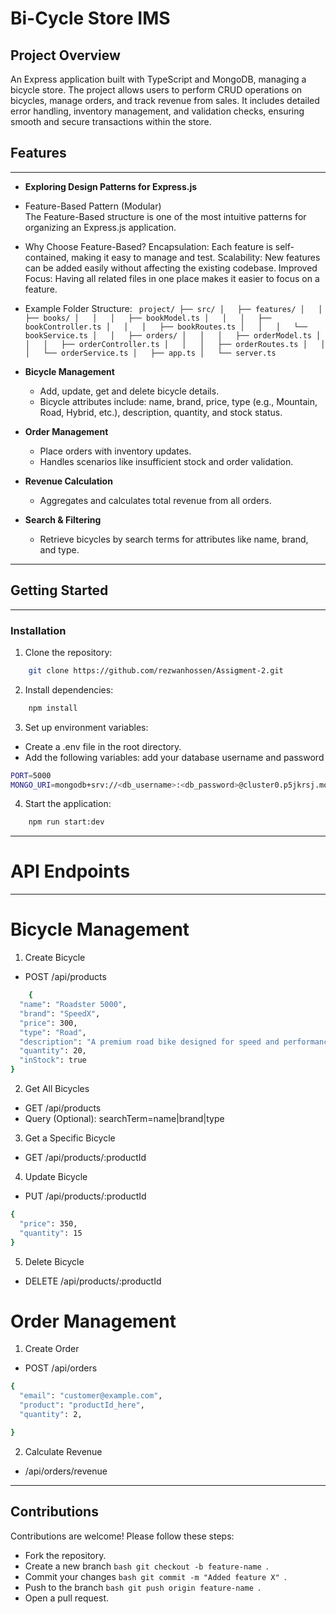 # Bi-Cycle Store IMS

## Project Overview

An Express application built with TypeScript and MongoDB, managing a bicycle store. The project allows users to perform CRUD operations on bicycles, manage orders, and track revenue from sales. It includes detailed error handling, inventory management, and validation checks, ensuring smooth and secure transactions within the store.

## Features

---

- **Exploring Design Patterns for Express.js**
- Feature-Based Pattern (Modular)
  </br>
  The Feature-Based structure is one of the most intuitive patterns for organizing an Express.js application.
- Why Choose Feature-Based?
  Encapsulation: Each feature is self-contained, making it easy to manage and test.
  Scalability: New features can be added easily without affecting the existing codebase.
  Improved Focus: Having all related files in one place makes it easier to focus on a feature.
- Example Folder Structure:
  `
 project/
├── src/
│   ├── features/
│   │   ├── books/
│   │   │   ├── bookModel.ts
│   │   │   ├── bookController.ts
│   │   │   ├── bookRoutes.ts
│   │   │   └── bookService.ts
│   │   ├── orders/
│   │   │   ├── orderModel.ts
│   │   │   ├── orderController.ts
│   │   │   ├── orderRoutes.ts
│   │   │   └── orderService.ts
│   ├── app.ts
│   └── server.ts`

- **Bicycle Management**

  - Add, update, get and delete bicycle details.
  - Bicycle attributes include: name, brand, price, type (e.g., Mountain, Road, Hybrid, etc.), description, quantity, and stock status.

- **Order Management**
  - Place orders with inventory updates.
  - Handles scenarios like insufficient stock and order validation.
- **Revenue Calculation**
  - Aggregates and calculates total revenue from all orders.
- **Search & Filtering**
  - Retrieve bicycles by search terms for attributes like name, brand, and type.

---

## Getting Started

---

### Installation

1. Clone the repository:

```bash
    git clone https://github.com/rezwanhossen/Assigment-2.git
```

2. Install dependencies:

```bash
    npm install
```

3. Set up environment variables:

- Create a .env file in the root directory.
- Add the following variables: add your database username and password

```bash
PORT=5000
MONGO_URI=mongodb+srv://<db_username>:<db_password>@cluster0.p5jkrsj.mongodb.net/?retryWrites=true&w=majority&appName=Cluster0

```

4. Start the application:

```bash
    npm run start:dev
```

---

# API Endpoints

---

<h1> Bicycle Management</h1>

1. Create Bicycle

- POST /api/products

```bash
    {
  "name": "Roadster 5000",
  "brand": "SpeedX",
  "price": 300,
  "type": "Road",
  "description": "A premium road bike designed for speed and performance.",
  "quantity": 20,
  "inStock": true
}

```

2. Get All Bicycles

- GET /api/products
- Query (Optional): searchTerm=name|brand|type

3. Get a Specific Bicycle

- GET /api/products/:productId

4. Update Bicycle

- PUT /api/products/:productId

```bash
{
  "price": 350,
  "quantity": 15
}


```

5. Delete Bicycle

- DELETE /api/products/:productId

<h1>Order Management</h1>

1. Create Order

- POST /api/orders

```bash
{
  "email": "customer@example.com",
  "product": "productId_here",
  "quantity": 2,

}


```

2. Calculate Revenue

- /api/orders/revenue

---

## Contributions

Contributions are welcome! Please follow these steps:

- Fork the repository.
- Create a new branch `bash git checkout -b feature-name `.
- Commit your changes `bash git commit -m "Added feature X" `.
- Push to the branch `bash git push origin feature-name `.
- Open a pull request.

